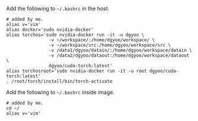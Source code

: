 Add the following to `~/.bashrc` in the host.
```
# added by me.
alias v='vim'
alias docker='sudo nvidia-docker'
alias torchos='sudo nvidia-docker run -it -u dgyoo \
                -v ~/workspace/:/home/dgyoo/workspace/ \
                -v ~/workspace/src:/home/dgyoo/workspace/src \
                -v /data1/dgyoo/datain/:/home/dgyoo/workspace/datain \
                -v /data2/dgyoo/dataout:/home/dgyoo/workspace/dataout \
                dgyoo/cuda-torch:latest'
alias torchosroot='sudo nvidia-docker run -it -u root dgyoo/cuda-torch:latest'
. /root/torch/install/bin/torch-activate
```
Add the following to `~/.bashrc` inside image.
```
# added by me.
cd ~/
alias v='vim'
```
